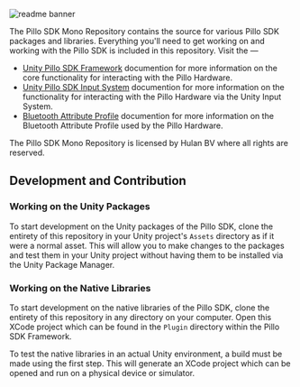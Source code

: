![readme banner](https://github.com/hulanbv/pillo-sdk-mono/blob/master/.github/wiki/readme-banner.png?raw=true)

The Pillo SDK Mono Repository contains the source for various Pillo SDK packages and libraries. Everything you'll need to get working on and working with the Pillo SDK is included in this repository. Visit the —

- [Unity Pillo SDK Framework](https://github.com/hulanbv/pillo-sdk-mono/blob/master/UnityFramework/README.md) documention for more information on the core functionality for interacting with the Pillo Hardware.
- [Unity Pillo SDK Input System](https://github.com/hulanbv/pillo-sdk-mono/blob/master/UnityInputSystem/README.md) documention for more information on the functionality for interacting with the Pillo Hardware via the Unity Input System.
- [Bluetooth Attribute Profile](https://github.com/hulanbv/pillo-sdk-mono/blob/master/bluetooth-attribute-profile.md) documention for more information on the Bluetooth Attribute Profile used by the Pillo Hardware.

The Pillo SDK Mono Repository is licensed by Hulan BV where all rights are reserved.

## Development and Contribution

### Working on the Unity Packages

To start development on the Unity packages of the Pillo SDK, clone the entirety of this repository in your Unity project's `Assets` directory as if it were a normal asset. This will allow you to make changes to the packages and test them in your Unity project without having them to be installed via the Unity Package Manager.

### Working on the Native Libraries

To start development on the native libraries of the Pillo SDK, clone the entirety of this repository in any directory on your computer. Open this XCode project which can be found in the `Plugin` directory within the Pillo SDK Framework.

To test the native libraries in an actual Unity environment, a build must be made using the first step. This will generate an XCode project which can be opened and run on a physical device or simulator.
